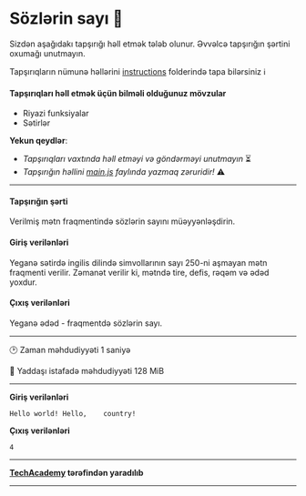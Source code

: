 # Sözlərin sayı 🎯

Sizdən aşağıdakı tapşırığı həll etmək tələb olunur. Əvvəlcə tapşırığın şərtini oxumağı unutmayın.

Tapşırıqların nümunə həllərini [instructions](../instructions) folderində tapa bilərsiniz :information_source:

#### Tapşırıqları həll etmək üçün bilməli olduğunuz mövzular

* Riyazi funksiyalar
* Sətirlər


**Yekun qeydlər**: 

* *Tapşırıqları vaxtında həll etməyi və göndərməyi unutmayın* ⏳
* *Tapşırığın həllini [main.js](./main.js) faylında yazmaq zəruridir!* :warning:

---

#### Tapşırığın şərti

Verilmiş mətn fraqmentində sözlərin sayını müəyyənləşdirin.


#### Giriş verilənləri
Yeganə sətirdə ingilis dilində simvollarının sayı 250-ni aşmayan mətn fraqmenti verilir. Zəmanət verilir ki, mətndə tire, defis, rəqəm və ədəd yoxdur.


#### Çıxış verilənləri
Yeganə ədəd - fraqmentdə sözlərin sayı.


---

:clock2: Zaman məhdudiyyəti 1 saniyə

:floppy_disk: Yaddaşı istafadə məhdudiyyəti 128 MiB

---

**Giriş verilənləri** 

```
Hello world! Hello,    country!
```

**Çıxış verilənləri**

```
4
```


---

**[TechAcademy](https://www.tech.edu.az/) tərəfindən yaradılıb**

---
